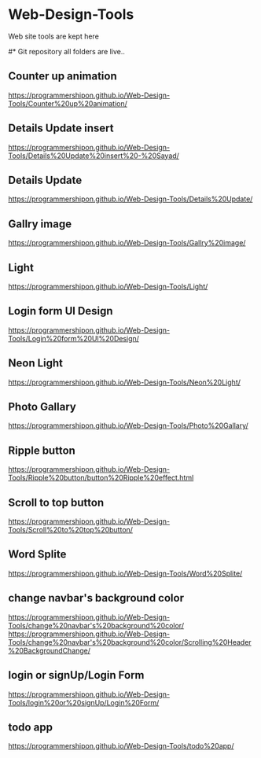 # Web-Design-Tools
Web site tools are kept here

#* Git repository all folders are live..

## Counter up animation
https://programmershipon.github.io/Web-Design-Tools/Counter%20up%20animation/

## Details Update insert
https://programmershipon.github.io/Web-Design-Tools/Details%20Update%20insert%20-%20Sayad/

## Details Update
https://programmershipon.github.io/Web-Design-Tools/Details%20Update/

## Gallry image
https://programmershipon.github.io/Web-Design-Tools/Gallry%20image/

## Light
https://programmershipon.github.io/Web-Design-Tools/Light/

## Login form Ul Design
https://programmershipon.github.io/Web-Design-Tools/Login%20form%20Ul%20Design/

## Neon Light
https://programmershipon.github.io/Web-Design-Tools/Neon%20Light/

## Photo Gallary
https://programmershipon.github.io/Web-Design-Tools/Photo%20Gallary/

## Ripple button
https://programmershipon.github.io/Web-Design-Tools/Ripple%20button/button%20Ripple%20effect.html

## Scroll to top button
https://programmershipon.github.io/Web-Design-Tools/Scroll%20to%20top%20button/

## Word Splite
https://programmershipon.github.io/Web-Design-Tools/Word%20Splite/

## change navbar's background color
https://programmershipon.github.io/Web-Design-Tools/change%20navbar's%20background%20color/
https://programmershipon.github.io/Web-Design-Tools/change%20navbar's%20background%20color/Scrolling%20Header%20BackgroundChange/

## login or signUp/Login Form
https://programmershipon.github.io/Web-Design-Tools/login%20or%20signUp/Login%20Form/

## todo app
https://programmershipon.github.io/Web-Design-Tools/todo%20app/
